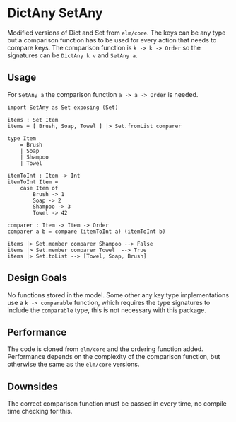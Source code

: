# DictAny SetAny

Modified versions of Dict and Set from `elm/core`. The keys can be any type but a comparison function has to be used for every action that needs to compare keys. The comparison function is `k -> k -> Order` so the signatures can be `DictAny k v` and `SetAny a`.

## Usage

For `SetAny a` the comparison function `a -> a -> Order` is needed.

    import SetAny as Set exposing (Set)

    items : Set Item
    items = [ Brush, Soap, Towel ] |> Set.fromList comparer

    type Item
        = Brush
        | Soap
        | Shampoo
        | Towel

    itemToInt : Item -> Int
    itemToInt Item =
        case Item of
            Brush -> 1
            Soap -> 2
            Shampoo -> 3
            Towel -> 42

    comparer : Item -> Item -> Order
    comparer a b = compare (itemToInt a) (itemToInt b)

    items |> Set.member comparer Shampoo --> False
    items |> Set.member comparer Towel  --> True
    items |> Set.toList --> [Towel, Soap, Brush]

## Design Goals

No functions stored in the model. Some other any key type implementations use a `k -> comparable` function, which requires the type signatures to include the `comparable` type, this is not necessary with this package.

## Performance

The code is cloned from `elm/core` and the ordering function added. Performance depends on the complexity of the comparison function, but otherwise the same as the `elm/core` versions.

## Downsides

The correct comparison function must be passed in every time, no compile time checking for this.
